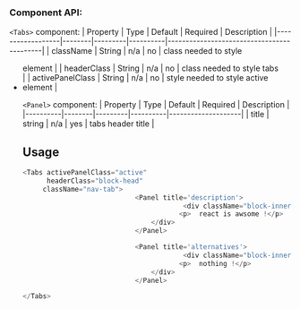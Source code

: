 ### Component API:
`<Tabs>` component:
| Property | Type | Default | Required | Description |
|------------------|--------|---------|----------|-------------------------------------------|
| className | String | n/a | no | class needed to style <ul> element |
| headerClass | String | n/a | no | class needed to style tabs <div> |
| activePanelClass | String | n/a | no | style needed to style active <li> element |

`<Panel>` component:
| Property | Type | Default | Required | Description |
|----------|--------|---------|----------|--------------------|
| title | string | n/a | yes | tabs header  title |

## Usage
```javascript
<Tabs activePanelClass="active"
      headerClass="block-head"
     className="nav-tab">
                            <Panel title='description'>
                                        <div className="block-inner">
                                       <p>  react is awsome !</p>
                                </div>
                            </Panel>

                            <Panel title='alternatives'>
                                        <div className="block-inner">
                                       <p>  nothing !</p>
                                </div>
                            </Panel>

</Tabs>
```
